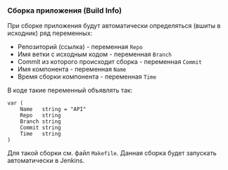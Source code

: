 ### Сборка приложения (Build Info)

При сборке приложения будут автоматически определяться (вшиты в исходник) ряд переменных:
+ Репозиторий (ссылка) - переменная `Repo`
+ Имя ветки с исходным кодом - переменная `Branch`
+ Commit из которого происходит сборка - переменная `Commit`
+ Имя компонента - переменная `Name`
+ Время сборки компонента - переменная `Time`

В коде такие переменный объявлять так:
```golang
var (
	Name   string = "API"
	Repo   string
	Branch string
	Commit string
	Time   string
)
```
Для такой сборки см. файл `Makefile`.
Данная сборка будет запускать автоматически в Jenkins.
